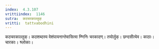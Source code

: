 ```yaml
---
index:  4.3.107
vrittiindex:  1146
sutra:  कठचरकाल्लुक्
vritti:  tattvabodhini 
---
```


कठचरकाल्लुक्। कठशब्दस्य वेशंपायनान्तेवासित्वा ण्णिनिः चरकादण्। तयोर्लुक्। छन्दसीत्येव। काठाः। चारकाः। श्र्लोकाः।

